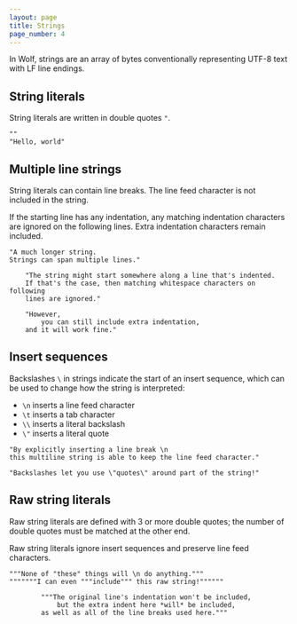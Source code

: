```yaml
---
layout: page
title: Strings
page_number: 4
---
```


In Wolf, strings are an array of bytes conventionally representing UTF-8 text with LF line endings.

## String literals

String literals are written in double quotes `"`.

<!--wolf-->
```
""
"Hello, world"
```

## Multiple line strings

String literals can contain line breaks. 
The line feed character is not included in the string.

If the starting line has any indentation, any matching indentation characters are ignored on the following lines.
Extra indentation characters remain included.

<!--wolf-->
```
"A much longer string.
Strings can span multiple lines."

	"The string might start somewhere along a line that's indented.
	If that's the case, then matching whitespace characters on following
	lines are ignored."

	"However,
		you can still include extra indentation,
	and it will work fine."
```

## Insert sequences

Backslashes `\` in strings indicate the start of an insert sequence, which can be used to change how the string is interpreted:

- `\n` inserts a line feed character
- `\t` inserts a tab character
- `\\` inserts a literal backslash
- `\"` inserts a literal quote

<!--wolf-->
```
"By explicitly inserting a line break \n
this multiline string is able to keep the line feed character."

"Backslashes let you use \"quotes\" around part of the string!"
```

## Raw string literals

Raw string literals are defined with 3 or more double quotes; the number of double quotes must be matched at the other end.

Raw string literals ignore insert sequences and preserve line feed characters.

<!--wolf-->
```
"""None of "these" things will \n do anything."""
"""""""I can even """include""" this raw string!""""""

		"""The original line's indentation won't be included,
			but the extra indent here *will* be included,
		as well as all of the line breaks used here."""
```